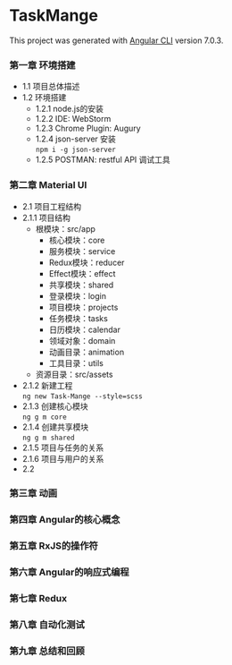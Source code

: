# TaskMange

This project was generated with [Angular CLI](https://github.com/angular/angular-cli) version 7.0.3.

### 第一章 环境搭建
- 1.1 项目总体描述
- 1.2 环境搭建
  - 1.2.1 node.js的安装
  - 1.2.2 IDE: WebStorm
  - 1.2.3 Chrome Plugin: Augury
  - 1.2.4 json-server 安装  
    `npm i -g json-server`
  - 1.2.5 POSTMAN: restful API 调试工具

### 第二章 Material UI
- 2.1 项目工程结构
- 2.1.1 项目结构
  - 根模块：src/app 
    - 核心模块：core
    - 服务模块：service
    - Redux模块：reducer
    - Effect模块：effect
    - 共享模块：shared
    - 登录模块：login
    - 项目模块：projects
    - 任务模块：tasks
    - 日历模块：calendar
    - 领域对象：domain
    - 动画目录：animation
    - 工具目录：utils
  - 资源目录：src/assets
- 2.1.2 新建工程   
  `ng new Task-Mange --style=scss`
- 2.1.3 创建核心模块  
  `ng g m core` 
- 2.1.4 创建共享模块  
  `ng g m shared`
- 2.1.5 项目与任务的关系
- 2.1.6 项目与用户的关系
- 2.2

### 第三章 动画

### 第四章 Angular的核心概念

### 第五章 RxJS的操作符

### 第六章 Angular的响应式编程

### 第七章 Redux

### 第八章 自动化测试

### 第九章 总结和回顾
